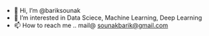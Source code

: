 - 👋 Hi, I’m @bariksounak
- 👀 I’m interested in Data Sciece, Machine Learning, Deep Learning 
- 📫 How to reach me .. mail@ sounakbarik@gmail.com

<!---
bariksounak/bariksounak is a ✨ special ✨ repository because its `README.md` (this file) appears on your GitHub profile.
You can click the Preview link to take a look at your changes.
--->
